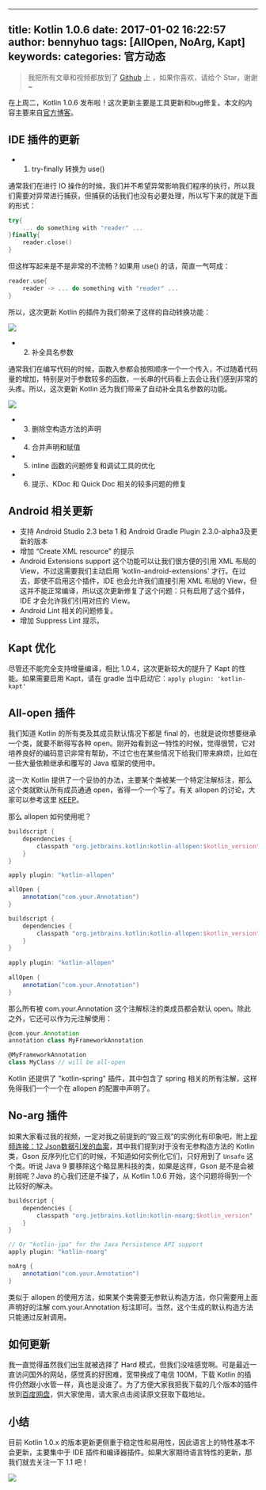 
---
title: Kotlin 1.0.6
date: 2017-01-02 16:22:57
author: bennyhuo
tags: [AllOpen, NoArg, Kapt]
keywords:
categories: 官方动态
---


> 我把所有文章和视频都放到了 [Github](https://github.com/enbandari/Kotlin-Tutorials) 上 ，如果你喜欢，请给个 Star，谢谢~

在上周二，Kotlin 1.0.6 发布啦！这次更新主要是工具更新和bug修复。本文的内容主要来自[官方博客](https://blog.jetbrains.com/kotlin/)。

## IDE 插件的更新

* 1. try-finally 转换为 use() 

通常我们在进行 IO 操作的时候，我们并不希望异常影响我们程序的执行，所以我们需要对异常进行捕获，但捕获的话我们也没有必要处理，所以写下来的就是下面的形式：

```kotlin
try{
	... do something with "reader" ...
}finally{
	reader.close()
}
```
但这样写起来是不是非常的不流畅？如果用 use() 的话，简直一气呵成：

```kotlin
reader.use{
	reader -> ... do something with "reader" ...
}
```

所以，这次更新 Kotlin 的插件为我们带来了这样的自动转换功能：

![](http://kotlinblog-1251218094.costj.myqcloud.com/80f29e08-11ff-4c47-a6d1-6c4a4ae08ae8/assets/2017.1.2/try.gif)

* 2. 补全具名参数

通常我们在编写代码的时候，函数入参都会按照顺序一个一个传入，不过随着代码量的增加，特别是对于参数较多的函数，一长串的代码看上去会让我们感到非常的头疼。所以，这次更新 Kotlin 还为我们带来了自动补全具名参数的功能。

![](http://kotlinblog-1251218094.costj.myqcloud.com/80f29e08-11ff-4c47-a6d1-6c4a4ae08ae8/assets/2017.1.2/args.gif)

* 3. 删除空构造方法的声明
* 4. 合并声明和赋值
* 5. inline 函数的问题修复和调试工具的优化
* 6. 提示、KDoc 和 Quick Doc 相关的较多问题的修复

## Android 相关更新

* 支持 Android Studio 2.3 beta 1 和 Android Gradle Plugin 2.3.0-alpha3及更新的版本
* 增加 “Create XML resource” 的提示
* Android Extensions support 这个功能可以让我们很方便的引用 XML 布局的 View，不过这需要我们主动启用 'kotlin-android-extensions' 才行。在过去，即使不启用这个插件，IDE 也会允许我们直接引用 XML 布局的 View，但这并不能正常编译，所以这次更新修复了这个问题：只有启用了这个插件，IDE 才会允许我们引用对应的 View。
* Android Lint 相关的问题修复。
* 增加 Suppress Lint 提示。

## Kapt 优化

尽管还不能完全支持增量编译，相比 1.0.4，这次更新较大的提升了 Kapt 的性能。如果需要启用 Kapt，请在 gradle 当中启动它：```apply plugin: 'kotlin-kapt'```

## All-open 插件

我们知道 Kotlin 的所有类及其成员默认情况下都是 final 的，也就是说你想要继承一个类，就要不断得写各种 open。刚开始看到这一特性的时候，觉得很赞，它对培养良好的编码意识非常有帮助，不过它也在某些情况下给我们带来麻烦，比如在一些大量依赖继承和覆写的 Java 框架的使用中。

这一次 Kotlin 提供了一个妥协的办法，主要某个类被某一个特定注解标注，那么这个类就默认所有成员通通 open，省得一个一个写了。有关 allopen 的讨论，大家可以参考这里 [KEEP](https://github.com/Kotlin/KEEP/pull/40)。

那么 allopen 如何使用呢？

```groovy
buildscript {
    dependencies {
        classpath "org.jetbrains.kotlin:kotlin-allopen:$kotlin_version"
    }
}

apply plugin: "kotlin-allopen"

allOpen {
    annotation("com.your.Annotation")
}

buildscript {
    dependencies {
        classpath "org.jetbrains.kotlin:kotlin-allopen:$kotlin_version"
    }
}
 
apply plugin: "kotlin-allopen"
 
allOpen {
    annotation("com.your.Annotation")
}
```

那么所有被 com.your.Annotation 这个注解标注的类成员都会默认 open。除此之外，它还可以作为元注解使用：

```groovy
@com.your.Annotation
annotation class MyFrameworkAnnotation

@MyFrameworkAnnotation
class MyClass // will be all-open
```

Kotlin 还提供了 "kotlin-spring" 插件，其中包含了 spring 相关的所有注解，这样免得我们一个一个在 allopen 的配置中声明了。

## No-arg 插件

如果大家看过我的视频，一定对我之前提到的“毁三观”的实例化有印象吧，附上[视频连接：12 Json数据引发的血案](https://github.com/enbandari/Kotlin-Tutorials)，其中我们提到对于没有无参构造方法的 Kotlin 类，Gson 反序列化它们的时候，不知道如何实例化它们，只好用到了 ```Unsafe``` 这个类。听说 Java 9 要移除这个略显黑科技的类，如果是这样，Gson 是不是会被削弱呢？Java 的心我们还是不操了，从 Kotlin 1.0.6 开始，这个问题将得到一个比较好的解决。

```groovy
buildscript {
    dependencies {
        classpath "org.jetbrains.kotlin:kotlin-noarg:$kotlin_version"
    }
}

// Or "kotlin-jpa" for the Java Persistence API support
apply plugin: "kotlin-noarg"

noArg {
    annotation("com.your.Annotation")
}
```

类似于 allopen 的使用方法，如果某个类需要无参默认构造方法，你只需要用上面声明好的注解 com.your.Annotation 标注即可。当然，这个生成的默认构造方法只能通过反射调用。

## 如何更新

我一直觉得虽然我们出生就被选择了 Hard 模式，但我们没啥感觉啊。可是最近一直访问国外的网站，感觉真的好困难，宽带换成了电信 100M，下载 Kotlin 的插件仍然跟小水管一样，真也是没谁了。为了方便大家我把我下载的几个版本的插件放到[百度网盘](https://pan.baidu.com/s/1pLbb2fp)，供大家使用，请大家点击阅读原文获取下载地址。

## 小结

目前 Kotlin 1.0.x 的版本更新更侧重于稳定性和易用性，因此语言上的特性基本不会更新，主要集中于 IDE 插件和编译器插件。如果大家期待语言特性的更新，那我们就去关注一下 1.1 吧！



![](http://kotlinblog-1251218094.costj.myqcloud.com/80f29e08-11ff-4c47-a6d1-6c4a4ae08ae8/arts/kotlin%E6%89%AB%E7%A0%81%E5%85%B3%E6%B3%A8.png)